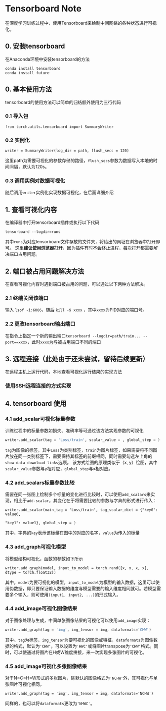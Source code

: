 # Tensorboard Note
在深度学习训练过程中，使用Tensorboard来绘制中间网络的各种状态进行可视化。

## 0. 安装tensorboard

在Anaconda环境中安装tensorboard的方法

```
conda install tensorboard
conda install future
```

## 0. 基本使用方法
tensorboard的使用方法可以简单的归结额外使用为三行代码

### 0.1 导入包

```
from torch.utils.tensorboard import SummaryWriter
```
### 0.2 实例化

```
writer = SummaryWriter(log_dir = path, flush_secs = 120)
```
这里path为需要可视化的参数存储的路径，`flush_secs`参数为数据写入本地的时间间隔，默认为120s。
### 0.3 调用实例对数据可视化
随后调用`writer`实例化实现数据可视化，在后面详细介绍

## 1. 查看可视化内容
在编译器中打开tensorboard插件或执行以下代码

```
tensorboard --logdir=runs
```
其中`runs`为对应tensorboard文件存放的文件夹，将给出的网址在浏览器中打开即可。
这里**建议使用浏览器打开**，因为插件有时不会终止进程，每次打开都需要解决端口占用问题。
## 2. 端口被占用问题解决方法
在查看可视化内容时遇到端口被占用的问题，可以通过以下两种方法解决。
### 2.1 终端关闭该端口
输入 `lsof -i:6006`，随后 `kill -9 xxxx` ，其中`xxxx`为PID对应的端口号。

### 2.2 更改tensorboard输出端口
在指令上指定一个新的输出端口`tensorboard --logdir=path/train... --port==xxxx`，此时`xxxx`为与被占用端口不同的端口


## 3. 远程连接（此处由于还未尝试，留待后续更新）
在远程主机上运行代码，本地查看可视化运行结果的实现方法

### 使用SSH远程连接的方式实现

## 4. tensorboard 使用
### 4.1 add_scalar可视化标量参数
训练过程中的标量参数如损失、准确率等可通过该方法实现参数的可视化

```python
writer.add_scalar(tag = 'Loss/train', scalar_value = , global_step = )
```
`tag`为图像的标签，其中`Loss`为类别标签，`train`为图片标签，如果需要将不同图片放在同一类别标签下，需要保持其标签的前缀相同，同时需要勾选左上角的`show data download links`选项。
该方式绘图的原理类似于（x, y）绘图，其中`scalar_value`参数与y相对应，`global_step`与x相对应。

### 4.2 add_scalars标量参数比较

需要在同一张图上绘制多个标量的变化进行比较时，可以使用`add_scalars`来实现，相比于`add-scalar`，其变化在于将需要比较的参数与字典的形式进行传入：

```
writer.add_scalar(main_tag = 'Loss/train', tag_scalar_dict = {"key0": value0,
																															"key1": value1}, global_step = )
```

其中，字典的`key`表示该标量在图中的对应的名字，`value`为传入的标量

### 4.3 add_graph可视化模型

将模型结构可视化，函数的参数如下所示

```
writer.add_graph(model, input_to_model = torch.rand([x, x, x, x], dtype = torch.float32))
```
其中，`model`为要可视化的模型，`input_to_model`为模型的输入数据，这里可以使用伪数据，即只要保证输入数据的维度与模型需要的输入维度相同就可。若模型需要多个输入，则可使用`(input1, input2, ...)`的形式输入。

### 4.4 add_image可视化图像结果

对于图像处理与生成，中间单张图像结果的可视化可以使用`add_image`实现：

```python
writer.add_graph(tag = 'img', img_tensor = img, dataformats='CHW')
```

其中。`tag`为标签，`img_tensor`为要可视化的图像或特征，`dataformats`为图像数据的格式，默认为`'CHW'`，可以设置为`'HWC'`或将图片transpose为`'CHW'`格式。同时，可以使通过将图片在H或W维度拼接，来一次实现多张图片的可视化。

### 4.5 add_image可视化多张图像结果

对于N$\times$C$\times$H$\times$W形式的多张图片，除默认的图像格式为`'NCHW'`外，其可视化与单张图片可视化相同。

```
writer.add_graph(tag = 'img', img_tensor = img, dataformats='NCHW')
```

同样的，也可以将`dataformats`更改为`'NHWC'`。